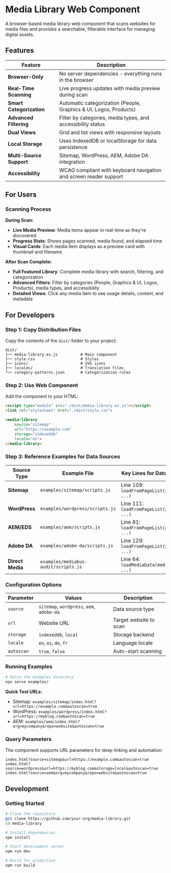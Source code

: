 # Media Library Web Component

A browser-based media library web component that scans websites for media files and provides a searchable, filterable interface for managing digital assets.

## Features

| Feature | Description |
|---------|-------------|
| **Browser-Only** | No server dependencies - everything runs in the browser |
| **Real-Time Scanning** | Live progress updates with media preview during scan |
| **Smart Categorization** | Automatic categorization (People, Graphics & UI, Logos, Products) |
| **Advanced Filtering** | Filter by categories, media types, and accessibility status |
| **Dual Views** | Grid and list views with responsive layouts |
| **Local Storage** | Uses IndexedDB or localStorage for data persistence |
| **Multi-Source Support** | Sitemap, WordPress, AEM, Adobe DA integration |
| **Accessibility** | WCAG compliant with keyboard navigation and screen reader support |

## For Users

### Scanning Process

**During Scan:**
- **Live Media Preview**: Media items appear in real-time as they're discovered
- **Progress Stats**: Shows pages scanned, media found, and elapsed time
- **Visual Cards**: Each media item displays as a preview card with thumbnail and filename

**After Scan Complete:**
- **Full Featured Library**: Complete media library with search, filtering, and categorization
- **Advanced Filters**: Filter by categories (People, Graphics & UI, Logos, Products), media types, and accessibility
- **Detailed Views**: Click any media item to see usage details, context, and metadata

## For Developers

### Step 1: Copy Distribution Files

Copy the contents of the `dist/` folder to your project:

```
dist/
├── media-library.es.js          # Main component
├── style.css                    # Styles
├── icons/                       # SVG icons
├── locales/                     # Translation files
└── category-patterns.json       # Categorization rules
```

### Step 2: Use Web Component

Add the component to your HTML:

```html
<script type="module" src="./dist/media-library.es.js"></script>
<link rel="stylesheet" href="./dist/style.css">

<media-library 
    source="sitemap"
    url="https://example.com"
    storage="indexeddb"
    locale="en">
</media-library>
```

### Step 3: Reference Examples for Data Sources

| Source Type | Example File | Key Lines for Data Passing |
|-------------|--------------|---------------------------|
| **Sitemap** | `examples/sitemap/scripts.js` | Line 109: `loadFromPageList(pageList, ...)` |
| **WordPress** | `examples/wordpress/scripts.js` | Line 111: `loadFromPageList(pageList, ...)` |
| **AEM/EDS** | `examples/aem/scripts.js` | Line 81: `loadFromPageList(pageList, ...)` |
| **Adobe DA** | `examples/adobe-da/scripts.js` | Line 129: `loadFromPageList(pageList, ...)` |
| **Direct Media** | `examples/mediabus-audit/scripts.js` | Line 64: `loadMediaData(mediaData, ...)` |

### Configuration Options

| Parameter | Values | Description |
|-----------|--------|-------------|
| `source` | `sitemap`, `wordpress`, `aem`, `adobe-da` | Data source type |
| `url` | Website URL | Target website to scan |
| `storage` | `indexeddb`, `local` | Storage backend |
| `locale` | `en`, `es`, `de`, `fr` | Language locale |
| `autoscan` | `true`, `false` | Auto-start scanning |

### Running Examples

```bash
# Serve the examples directory
npx serve examples/
```

**Quick Test URLs:**
- Sitemap: `examples/sitemap/index.html?url=https://example.com&autoscan=true`
- WordPress: `examples/wordpress/index.html?url=https://myblog.com&autoscan=true`
- AEM: `examples/aem/index.html?org=mycompany&repo=website&autoscan=true`

### Query Parameters

The component supports URL parameters for deep linking and automation:

```
index.html?source=sitemap&url=https://example.com&autoscan=true
index.html?source=wordpress&url=https://myblog.com&storage=local&autoscan=true
index.html?source=aem&org=mycompany&repo=website&autoscan=true
```

## Development

### Getting Started

```bash
# Clone the repository
git clone https://github.com/your-org/media-library.git
cd media-library

# Install dependencies
npm install

# Start development server
npm run dev

# Build for production
npm run build
```

